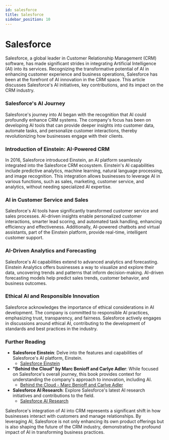 ```yaml
---
id: salesforce
title: Salesforce
sidebar_position: 10
---
```


# Salesforce

Salesforce, a global leader in Customer Relationship Management (CRM) software, has made significant strides in integrating Artificial Intelligence (AI) into its services. Recognizing the transformative potential of AI in enhancing customer experience and business operations, Salesforce has been at the forefront of AI innovation in the CRM space. This article discusses Salesforce's AI initiatives, key contributions, and its impact on the CRM industry.

### Salesforce's AI Journey
Salesforce's journey into AI began with the recognition that AI could profoundly enhance CRM systems. The company's focus has been on developing AI tools that can provide deeper insights into customer data, automate tasks, and personalize customer interactions, thereby revolutionizing how businesses engage with their clients.

### Introduction of Einstein: AI-Powered CRM
In 2016, Salesforce introduced Einstein, an AI platform seamlessly integrated into the Salesforce CRM ecosystem. Einstein's AI capabilities include predictive analytics, machine learning, natural language processing, and image recognition. This integration allows businesses to leverage AI in various functions, such as sales, marketing, customer service, and analytics, without needing specialized AI expertise.

### AI in Customer Service and Sales
Salesforce's AI tools have significantly transformed customer service and sales processes. AI-driven insights enable personalized customer interactions, smarter lead scoring, and automated task handling, enhancing efficiency and effectiveness. Additionally, AI-powered chatbots and virtual assistants, part of the Einstein platform, provide real-time, intelligent customer support.

### AI-Driven Analytics and Forecasting
Salesforce's AI capabilities extend to advanced analytics and forecasting. Einstein Analytics offers businesses a way to visualize and explore their data, uncovering trends and patterns that inform decision-making. AI-driven forecasting models help predict sales trends, customer behavior, and business outcomes.

### Ethical AI and Responsible Innovation
Salesforce acknowledges the importance of ethical considerations in AI development. The company is committed to responsible AI practices, emphasizing trust, transparency, and fairness. Salesforce actively engages in discussions around ethical AI, contributing to the development of standards and best practices in the industry.

### Further Reading
- **Salesforce Einstein**: Delve into the features and capabilities of Salesforce's AI platform, Einstein.
  - [Salesforce Einstein](https://www.salesforce.com/products/einstein/overview/)
- **"Behind the Cloud" by Marc Benioff and Carlye Adler**: While focused on Salesforce's overall journey, this book provides context for understanding the company's approach to innovation, including AI.
  - [Behind the Cloud - Marc Benioff and Carlye Adler](https://www.salesforce.com/form/pdf/btc/)
- **Salesforce AI Research**: Explore Salesforce's latest AI research initiatives and contributions to the field.
  - [Salesforce AI Research](https://salesforceairesearch.com/)

Salesforce's integration of AI into CRM represents a significant shift in how businesses interact with customers and manage relationships. By leveraging AI, Salesforce is not only enhancing its own product offerings but is also shaping the future of the CRM industry, demonstrating the profound impact of AI in transforming business practices.